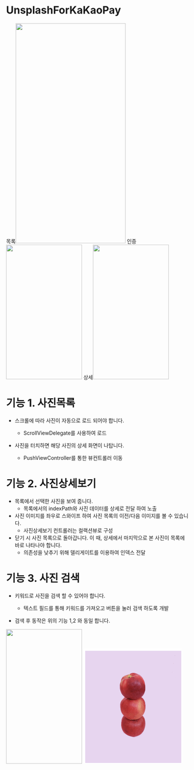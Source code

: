 # UnsplashForKaKaoPay

<tr>
  <td>목록<img src = "https://github.com/HwangWoonChun/UnsplashForKakaoPay/blob/master/image_1.png" width = 300 height = 600></td>
  <td>인증<img src = "https://github.com/HwangWoonChun/UnsplashForKakaoPay/blob/master/image_2.png" width = 207 height = 367></td>
  <td>상세<img src = "https://github.com/HwangWoonChun/UnsplashForKakaoPay/blob/master/image_3.png" width = 207 height = 367></td>
</tr>

# 기능 1. 사진목록
* 스크롤에 따라 사진이 자동으로 로드 되어야 합니다.
   * ScrollViewDelegate를 사용하여 로드
    
* 사진을 터치하면 해당 사진의 상세 화면이 나탑니다.
   * PushViewController를 통한 뷰컨트롤러 이동

# 기능 2. 사진상세보기
* 목록에서 선택한 사진을 보여 줍니다.
   * 목록에서의 indexPath와 사진 데이터를 상세로 전달 하여 노출
* 사진 이미지를 좌우로 스와이프 하여 사진 목록의 이전/다음 이미지를 볼 수 있습니다.
   * 사진상세보기 컨트롤러는 컬랙션뷰로 구성
* 닫기 시 사진 목록으로 돌아갑니다. 이 때, 상세에서 마지막으로 본 사진이 목록에 바로 나타나야 합니다.
   * 의존성을 낮추기 위해 델리게이트를 이용하여 인덱스 전달
   
# 기능 3. 사진 검색
* 키워드로 사진을 검색 할 수 있어야 합니다.
   * 텍스트 필드를 통해 키워드를 가져오고 버튼을 눌러 검색 하도록 개발
   
* 검색 후 동작은 위의 기능 1,2 와 동일 합니다.

<img src = "https://github.com/HwangWoonChun/UnsplashForKakaoPay/blob/master/image_1.png" width = 207 height = 367>
<img src = "https://github.com/HwangWoonChun/SWIFTUIRecture/blob/master/03Rect_01.png" width = 268 height = 314>

